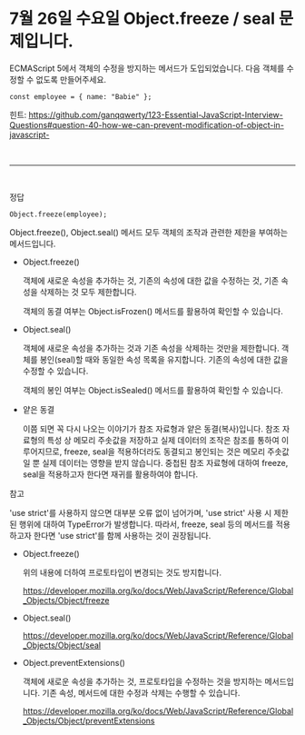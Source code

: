 # 7월 26일 수요일 Object.freeze / seal 문제입니다.

ECMAScript 5에서 객체의 수정을 방지하는 메서드가 도입되었습니다. 다음 객체를 수정할 수 없도록 만들어주세요.
 
```
const employee = { name: "Babie" };
```

힌트: https://github.com/ganqqwerty/123-Essential-JavaScript-Interview-Questions#question-40-how-we-can-prevent-modification-of-object-in-javascript-

<br><hr><br>

정답

```
Object.freeze(employee);
```

Object.freeze(), Object.seal() 메서드 모두 객체의 조작과 관련한 제한을 부여하는 메서드입니다.

- Object.freeze()

  객체에 새로운 속성을 추가하는 것, 기존의 속성에 대한 값을 수정하는 것, 기존 속성을 삭제하는 것 모두 제한합니다.

  객체의 동결 여부는 Object.isFrozen() 메서드를 활용하여 확인할 수 있습니다.

- Object.seal()

  객체에 새로운 속성을 추가하는 것과 기존 속성을 삭제하는 것만을 제한합니다. 객체를 봉인(seal)할 때와 동일한 속성 목록을 유지합니다. 기존의 속성에 대한 값을 수정할 수 있습니다.

  객체의 봉인 여부는 Object.isSealed() 메서드를 활용하여 확인할 수 있습니다.

- 얕은 동결

  이쯤 되면 꼭 다시 나오는 이야기가 참조 자료형과 얕은 동결(복사)입니다. 참조 자료형의 특성 상 메모리 주솟값을 저장하고 실제 데이터의 조작은 참조를 통하여 이루어지므로, freeze, seal을 적용하더라도 동결되고 봉인되는 것은 메모리 주솟값일 뿐 실제 데이터는 영향을 받지 않습니다. 중첩된 참조 자료형에 대하여 freeze, seal을 적용하고자 한다면 재귀를 활용하여야 합니다.


참고

'use strict'를 사용하지 않으면 대부분 오류 없이 넘어가며, 'use strict' 사용 시 제한된 행위에 대하여 TypeError가 발생합니다. 따라서, freeze, seal 등의 메서드를 적용하고자 한다면 'use strict'를 함께 사용하는 것이 권장됩니다.

- Object.freeze()

  위의 내용에 더하여 프로토타입이 변경되는 것도 방지합니다.

  https://developer.mozilla.org/ko/docs/Web/JavaScript/Reference/Global_Objects/Object/freeze

- Object.seal()

  https://developer.mozilla.org/ko/docs/Web/JavaScript/Reference/Global_Objects/Object/seal

- Object.preventExtensions()

  객체에 새로운 속성을 추가하는 것, 프로토타입을 수정하는 것을 방지하는 메서드입니다. 기존 속성, 메서드에 대한 수정과 삭제는 수행할 수 있습니다.

  https://developer.mozilla.org/ko/docs/Web/JavaScript/Reference/Global_Objects/Object/preventExtensions